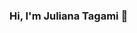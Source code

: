 ### Hi, I'm Juliana Tagami 👋

<!--
**JulianaTagami/julianatagami** is a ✨ _special_ ✨ repository because its `README.md` (this file) appears on your GitHub profile.

Here are some ideas to get you started:

- 🌱 I’m currently learning Front-End By Bootcamp Digital Innovation One and Bootcamp Hiring Coders VETX...
- 🧑‍💼 Career transition Civil engineering to Front End developer
